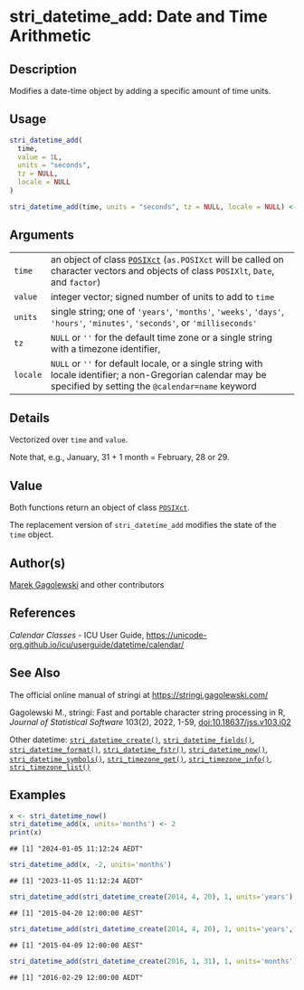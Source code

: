 # stri_datetime_add: Date and Time Arithmetic

## Description

Modifies a date-time object by adding a specific amount of time units.

## Usage

``` r
stri_datetime_add(
  time,
  value = 1L,
  units = "seconds",
  tz = NULL,
  locale = NULL
)

stri_datetime_add(time, units = "seconds", tz = NULL, locale = NULL) <- value
```

## Arguments

|          |                                                                                                                                                                                                                      |
|----------|----------------------------------------------------------------------------------------------------------------------------------------------------------------------------------------------------------------------|
| `time`   | an object of class [`POSIXct`](https://stat.ethz.ch/R-manual/R-devel/library/base/html/DateTimeClasses.html) (`as.POSIXct` will be called on character vectors and objects of class `POSIXlt`, `Date`, and `factor`) |
| `value`  | integer vector; signed number of units to add to `time`                                                                                                                                                              |
| `units`  | single string; one of `'years'`, `'months'`, `'weeks'`, `'days'`, `'hours'`, `'minutes'`, `'seconds'`, or `'milliseconds'`                                                                                           |
| `tz`     | `NULL` or `''` for the default time zone or a single string with a timezone identifier,                                                                                                                              |
| `locale` | `NULL` or `''` for default locale, or a single string with locale identifier; a non-Gregorian calendar may be specified by setting the `@calendar=name` keyword                                                      |

## Details

Vectorized over `time` and `value`.

Note that, e.g., January, 31 + 1 month = February, 28 or 29.

## Value

Both functions return an object of class [`POSIXct`](https://stat.ethz.ch/R-manual/R-devel/library/base/html/DateTimeClasses.html).

The replacement version of `stri_datetime_add` modifies the state of the `time` object.

## Author(s)

[Marek Gagolewski](https://www.gagolewski.com/) and other contributors

## References

*Calendar Classes* - ICU User Guide, <https://unicode-org.github.io/icu/userguide/datetime/calendar/>

## See Also

The official online manual of <span class="pkg">stringi</span> at <https://stringi.gagolewski.com/>

Gagolewski M., <span class="pkg">stringi</span>: Fast and portable character string processing in R, *Journal of Statistical Software* 103(2), 2022, 1-59, [doi:10.18637/jss.v103.i02](https://doi.org/10.18637/jss.v103.i02)

Other datetime: [`stri_datetime_create()`](stri_datetime_create.md), [`stri_datetime_fields()`](stri_datetime_fields.md), [`stri_datetime_format()`](stri_datetime_format.md), [`stri_datetime_fstr()`](stri_datetime_fstr.md), [`stri_datetime_now()`](stri_datetime_now.md), [`stri_datetime_symbols()`](stri_datetime_symbols.md), [`stri_timezone_get()`](stri_timezone_set.md), [`stri_timezone_info()`](stri_timezone_info.md), [`stri_timezone_list()`](stri_timezone_list.md)

## Examples




```r
x <- stri_datetime_now()
stri_datetime_add(x, units='months') <- 2
print(x)
```

```
## [1] "2024-01-05 11:12:24 AEDT"
```

```r
stri_datetime_add(x, -2, units='months')
```

```
## [1] "2023-11-05 11:12:24 AEDT"
```

```r
stri_datetime_add(stri_datetime_create(2014, 4, 20), 1, units='years')
```

```
## [1] "2015-04-20 12:00:00 AEST"
```

```r
stri_datetime_add(stri_datetime_create(2014, 4, 20), 1, units='years', locale='@calendar=hebrew')
```

```
## [1] "2015-04-09 12:00:00 AEST"
```

```r
stri_datetime_add(stri_datetime_create(2016, 1, 31), 1, units='months')
```

```
## [1] "2016-02-29 12:00:00 AEDT"
```
